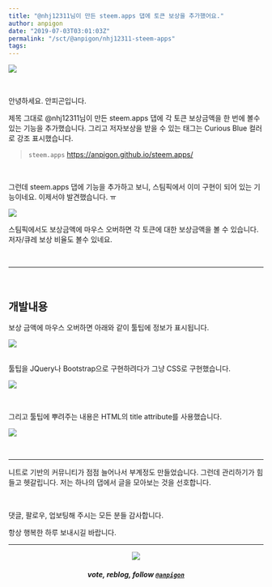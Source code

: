```yaml
---
title: "@nhj12311님이 만든 steem.apps 댑에 토큰 보상을 추가했어요."
author: anpigon
date: "2019-07-03T03:01:03Z"
permalink: "/sct/@anpigon/nhj12311-steem-apps"
tags:
---
```

![](https://cdn.steemitimages.com/DQmcBPSfdjJkyiBswcXNrhK2pUQp7dL74QsinPWKHESnXnZ/1.png)

<br>

안녕하세요. 안피곤입니다.

제목 그대로 @nhj12311님이 만든 steem.apps 댑에 각 토큰 보상금액을 한 번에 볼수 있는 기능을 추가했습니다. 그리고 저자보상을 받을 수 있는 태그는 Curious Blue 컬러로 강조 표시했습니다.

> `steem.apps` https://anpigon.github.io/steem.apps/

<br>


그런데  steem.apps 댑에 기능을 추가하고 보니, 스팀픽에서 이미 구현이 되어 있는 기능이네요. 이제서야 발견했습니다. ㅠ 

![](https://cdn.steemitimages.com/DQmW9QqxFPJ4vw8QYEyr7mQNhJh8iueEv1Abkg1VkEi7L4s/2.png)

스팀픽에서도 보상금액에 마우스 오버하면 각 토큰에 대한 보상금액을 볼 수 있습니다. 저자/큐레 보상 비율도 볼수 있네요.

<br>

***

<br>

## 개발내용

보상 금액에 마우스 오버하면 아래와 같이 툴팁에 정보가 표시됩니다.

![](https://cdn.steemitimages.com/DQmVigSUt8g6TGQSEXhkcfHv887KmxZBejtrDzckW2y8Loh/3.png)


<br>툴팁을 JQuery나 Bootstrap으로 구현하려다가 그냥 CSS로 구현했습니다.

![](https://cdn.steemitimages.com/DQmcVsFdxCeusit9uM1v8GG9SREzQ5hveJcamUFMAUo9DwE/css.png)

<br>

그리고 툴팁에 뿌려주는 내용은 HTML의 title attribute를 사용했습니다.

![](https://cdn.steemitimages.com/DQmeS3uMS8YBz6PBxPM7mMgJ2tya2tWeAQk2fjxnnbCZ6TK/code3.png)

<br>

***

니트로 기반의 커뮤니티가 점점 늘어나서 부계정도 만들었습니다. 그런데 관리하기가 힘들고 헷갈립니다. 저는 하나의 댑에서 글을 모아보는 것을 선호합니다. 

<br>

댓글, 팔로우, 업보팅해 주시는 모든 분들 감사합니다.

항상 행복한 하루 보내시길 바랍니다.

***

<center><img src='https://steemitimages.com/400x0/https://cdn.steemitimages.com/DQmQmWhMN6zNrLmKJRKhvSScEgWZmpb8zCeE2Gray1krbv6/BC054B6E-6F73-46D0-88E4-C88EB8167037.jpeg'><h5>vote, reblog, follow <code><a href='https://steemit.com/@anpigon'>@anpigon</a></code></h5></center>
